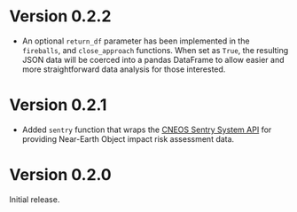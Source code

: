 # Version 0.2.2

- An optional `return_df` parameter has been implemented in the `fireballs`, and `close_approach` functions. When set 
  as `True`, the resulting JSON data will be coerced into a pandas DataFrame to allow easier and more straightforward 
  data analysis for those interested.

# Version 0.2.1

- Added `sentry` function that wraps the [CNEOS Sentry System API](https://cneos.jpl.nasa.gov/sentry/) for providing 
  Near-Earth Object impact risk assessment data.

# Version 0.2.0

Initial release.